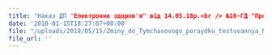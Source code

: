 ```yaml
---
title: "Наказ ДП "Електронне здоров'я" від 14.05.18р.<br /> №10-ГД "Про внесення змін до Регламенту функціонування компонентів електронної системи обміну медичною інформаціє..."
date: '2018-01-15T18:27:07+00:00'
file: "/uploads/2018/05/15/Zminy_do_Tymchasovogo_poraydku_testuvannya_Nakaz11gd.pdf"
file_url: ''
---
```

